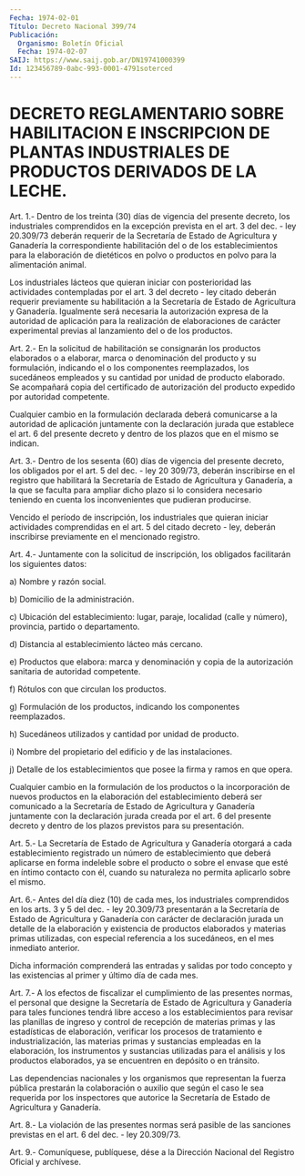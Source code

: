 ```yaml
---
Fecha: 1974-02-01
Título: Decreto Nacional 399/74
Publicación:
  Organismo: Boletín Oficial
  Fecha: 1974-02-07
SAIJ: https://www.saij.gob.ar/DN19741000399
Id: 123456789-0abc-993-0001-4791soterced
---
```

# DECRETO REGLAMENTARIO SOBRE HABILITACION E INSCRIPCION DE PLANTAS INDUSTRIALES DE PRODUCTOS DERIVADOS DE LA LECHE.

<a id="1"></a>
Art.  1.-  Dentro  de  los  treinta  (30) días de vigencia del presente  decreto, los industriales comprendidos  en  la  excepción prevista en  el art. 3 del dec. - ley 20.309/73 deberán requerir de la Secretaría de Estado de Agricultura y Ganadería la correspondiente  habilitación del o de los establecimientos para la elaboración de dietéticos  en  polvo  o  productos en polvo para la alimentación animal.

Los industriales lácteos que quieran iniciar  con posterioridad las actividades  contempladas por el art. 3 del decreto  -  ley  citado deberán requerir  previamente  su  habilitación  a la Secretaría de Estado  de  Agricultura y Ganadería. Igualmente será  necesaria  la autorización   expresa  de  la  autoridad  de  aplicación  para  la realización de  elaboraciones  de  carácter experimental previas al lanzamiento del o de los productos.

<a id="2"></a>
Art.  2.-  En  la solicitud de habilitación se consignarán los productos  elaborados  o  a  elaborar,  marca  o  denominación  del producto  y  su    formulación,  indicando  el  o  los  componentes reemplazados, los sucedáneos  empleados y su cantidad por unidad de producto  elaborado.  Se  acompañará    copia  del  certificado  de autorización del producto expedido por autoridad  competente.

Cualquier  cambio en la formulación declarada deberá comunicarse  a la autoridad  de  aplicación  juntamente  con la declaración jurada que  establece  el  art. 6 del presente decreto  y  dentro  de  los plazos que en el mismo se indican.

<a id="3"></a>
Art.  3.-  Dentro  de  los  sesenta  (60) días de vigencia del presente decreto, los obligados por el art.  5  del  dec.  - ley 20 309/73,  deberán  inscribirse  en  el  registro  que  habilitará la Secretaría  de  Estado  de  Agricultura  y  Ganadería, a la que  se faculta  para  ampliar  dicho  plazo  si  lo  considera   necesario teniendo  en  cuenta  los  inconvenientes  que pudieran producirse.

Vencido  el  período de inscripción, los industriales  que  quieran iniciar actividades  comprendidas en el art. 5 del citado decreto - ley, deberán inscribirse  previamente  en  el  mencionado registro.

<a id="4"></a>
Art.  4.-  Juntamente  con  la  solicitud  de inscripción, los obligados facilitarán los siguientes datos:

a) Nombre y razón social.

b) Domicilio de la administración.

c) Ubicación del establecimiento: lugar, paraje,  localidad  (calle y número), provincia, partido o departamento.

d)    Distancia    al  establecimiento  lácteo  más  cercano.

e) Productos que elabora:  marca  y  denominación  y  copia  de  la autorización sanitaria de autoridad competente.

f) Rótulos con que circulan los productos.

g)    Formulación  de  los  productos,  indicando  los  componentes reemplazados.

h) Sucedáneos  utilizados  y  cantidad por unidad de producto.

i)  Nombre del propietario del edificio  y  de  las  instalaciones.

j) Detalle  de  los  establecimientos que posee la firma y ramos en que opera.

Cualquier  cambio  en  la    formulación  de  los  productos  o  la incorporación de nuevos productos en la elaboración del establecimiento deberá ser comunicado  a la Secretaría de Estado de Agricultura  y  Ganadería  juntamente  con  la  declaración  jurada creada por el art. 6 del presente decreto y dentro  de  los  plazos previstos para su presentación.

<a id="5"></a>
Art.  5.-  La  Secretaría de Estado de Agricultura y Ganadería otorgará a cada establecimiento registrado un número de establecimiento que deberá  aplicarse  en  forma indeleble sobre el producto  o  sobre el envase que esté en íntimo  contacto  con  él, cuando  su  naturaleza    no  permita  aplicarlo  sobre  el  mismo.

<a id="6"></a>
Art. 6.- Antes del día diez (10) de cada mes, los industriales comprendidos  en  los  arts.  3  y  5  del  dec.  -  ley  20.309/73 presentarán  a  la  Secretaría de Estado de Agricultura y Ganadería con carácter de declaración  jurada  un detalle de la elaboración y existencia  de productos elaborados y materias  primas  utilizadas, con especial  referencia  a  los  sucedáneos,  en  el mes inmediato anterior.

Dicha  información  comprenderá  las  entradas y salidas  por  todo concepto y las existencias al primer y  último  día  de  cada  mes.

<a id="7"></a>
Art.  7.-  A  los efectos de fiscalizar el cumplimiento de las presentes normas, el  personal  que designe la Secretaría de Estado de  Agricultura  y  Ganadería  para tales  funciones  tendrá  libre acceso  a  los  establecimientos  para  revisar  las  planillas  de ingreso y control de recepción de materias primas y las estadísticas de elaboración, verificar  los procesos de tratamiento e industrialización, las materias primas  y sustancias empleadas en la elaboración, los instrumentos y sustancias  utilizadas  para  el análisis  y  los productos elaborados, ya se encuentren en depósito o en tránsito.

Las dependencias  nacionales  y  los  organismos que representan la fuerza pública prestarán la colaboración  o  auxilio  que  según el caso   le  sea  requerida  por  los  inspectores  que  autorice  la Secretaría de Estado de Agricultura y Ganadería.

<a id="8"></a>
Art.  8.- La violación de las presentes normas será pasible de las sanciones  previstas  en  el  art.  6 del dec. - ley 20.309/73.

<a id="9"></a>
Art. 9.- Comuníquese, publíquese, dése a la Dirección Nacional del Registro Oficial y archívese.